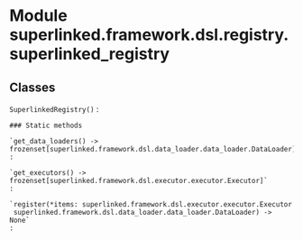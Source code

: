 Module superlinked.framework.dsl.registry.superlinked_registry
==============================================================

Classes
-------

`SuperlinkedRegistry()`
:   

    ### Static methods

    `get_data_loaders() ‑> frozenset[superlinked.framework.dsl.data_loader.data_loader.DataLoader]`
    :

    `get_executors() ‑> frozenset[superlinked.framework.dsl.executor.executor.Executor]`
    :

    `register(*items: superlinked.framework.dsl.executor.executor.Executor | superlinked.framework.dsl.data_loader.data_loader.DataLoader) ‑> None`
    :